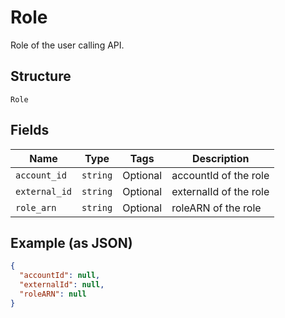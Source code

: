 
# Role

Role of the user calling API.

## Structure

`Role`

## Fields

| Name | Type | Tags | Description |
|  --- | --- | --- | --- |
| `account_id` | `string` | Optional | accountId of the role |
| `external_id` | `string` | Optional | externalId of the role |
| `role_arn` | `string` | Optional | roleARN of the role |

## Example (as JSON)

```json
{
  "accountId": null,
  "externalId": null,
  "roleARN": null
}
```

